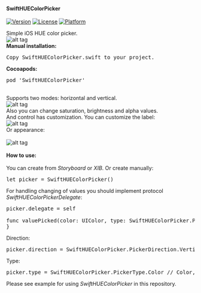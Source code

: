 <h4>SwiftHUEColorPicker</h4>

[![Version](https://img.shields.io/cocoapods/v/SwiftHUEColorPicker.svg?style=flat)](http://cocoadocs.org/docsets/SwiftHUEColorPicker)
[![License](https://img.shields.io/cocoapods/l/SwiftHUEColorPicker.svg?style=flat)](http://cocoadocs.org/docsets/SwiftHUEColorPicker)
[![Platform](https://img.shields.io/cocoapods/p/SwiftHUEColorPicker.svg?style=flat)](http://cocoadocs.org/docsets/SwiftHUEColorPicker)

Simple iOS HUE color picker.</br>
![alt tag](https://raw.github.com/maximbilan/SwiftHUEColorPicker/master/img/img1.png)
</br><b>Manual installation:</b>
<pre>
Copy SwiftHUEColorPicker.swift to your project.
</pre>

<b>Cocoapods:</b>
<pre>
pod 'SwiftHUEColorPicker'
</pre>
</br>Supports two modes: horizontal and vertical.</br>
![alt tag](https://raw.github.com/maximbilan/SwiftHUEColorPicker/master/img/img2.png)
</br>Also you can change saturation, brightness and alpha values.
</br>And control has customization. You can customize the label:</br>
![alt tag](https://raw.github.com/maximbilan/SwiftHUEColorPicker/master/img/img3.png)
</br>Or appearance:</br>
</br>
![alt tag](https://raw.github.com/maximbilan/SwiftHUEColorPicker/master/img/img4.png)
</br>
</br>
<b>How to use:</b>
</br></br>You can create from <i>Storyboard</i> or <i>XIB</i>. Or create manually:
<pre>
let picker = SwiftHUEColorPicker()
</pre>

For handling changing of values you should implement protocol <i>SwiftHUEColorPickerDelegate</i>:
<pre>
picker.delegate = self

func valuePicked(color: UIColor, type: SwiftHUEColorPicker.PickerType) {
}
</pre>

Direction:
<pre>
picker.direction = SwiftHUEColorPicker.PickerDirection.Vertical // Vertical, Horizontal
</pre>

Type:
<pre>
picker.type = SwiftHUEColorPicker.PickerType.Color // Color, Saturation, Brightness, Alpha
</pre>

Please see example for using <i>SwiftHUEColorPicker</i> in this repository.
